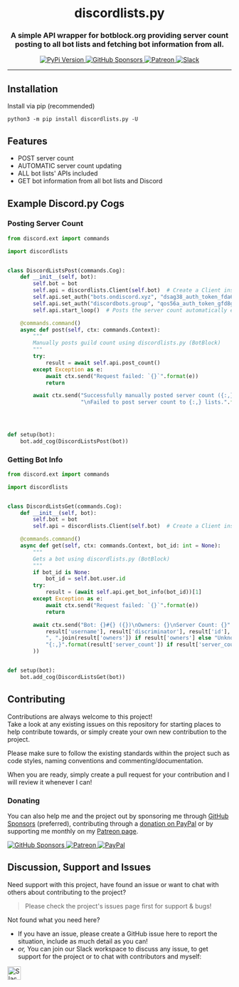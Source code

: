 <!-- Source: https://github.com/MattIPv4/template/blob/master/README.md -->

<!-- Title -->
<h1 align="center" id="discordlistspy">
    discordlists.py
</h1>

<!-- Tag line -->
<h3 align="center">A simple API wrapper for botblock.org providing server count posting to all bot lists and fetching bot information from all.</h3>

<!-- Badges -->
<p align="center">
    <a href="https://pypi.org/project/discordlists.py/" target="_blank">
        <img src="https://img.shields.io/pypi/v/discordlists.py.svg?style=flat-square" alt="PyPi Version"/>
    </a>
    <a href="https://github.com/users/MattIPv4/sponsorship" target="_blank">
        <img src="https://img.shields.io/badge/GitHub%20Sponsors-MattIPv4-blue.svg?style=flat-square" alt="GitHub Sponsors"/>
    </a>
    <a href="http://patreon.mattcowley.co.uk/" target="_blank">
        <img src="https://img.shields.io/badge/Patreon-IPv4-blue.svg?style=flat-square" alt="Patreon"/>
    </a>
    <a href="http://slack.mattcowley.co.uk/" target="_blank">
        <img src="https://img.shields.io/badge/Slack-MattIPv4-blue.svg?style=flat-square" alt="Slack"/>
    </a>
</p>

----

<!-- Content -->
## Installation

Install via pip (recommended)

```Shell
python3 -m pip install discordlists.py -U
```

## Features

* POST server count
* AUTOMATIC server count updating
* ALL bot lists' APIs included
* GET bot information from all bot lists and Discord

## Example Discord.py Cogs

### Posting Server Count

```Python
from discord.ext import commands

import discordlists


class DiscordListsPost(commands.Cog):
    def __init__(self, bot):
        self.bot = bot
        self.api = discordlists.Client(self.bot)  # Create a Client instance
        self.api.set_auth("bots.ondiscord.xyz", "dsag38_auth_token_fda6gs") # Set authorisation token for a bot list
        self.api.set_auth("discordbots.group", "qos56a_auth_token_gfd8g6") # Set authorisation token for a bot list
        self.api.start_loop()  # Posts the server count automatically every 30 minutes

    @commands.command()
    async def post(self, ctx: commands.Context):
        """
        Manually posts guild count using discordlists.py (BotBlock)
        """
        try:
            result = await self.api.post_count()
        except Exception as e:
            await ctx.send("Request failed: `{}`".format(e))
            return

        await ctx.send("Successfully manually posted server count ({:,}) to {:,} lists."
                       "\nFailed to post server count to {:,} lists.".format(self.api.server_count,
                                                                             len(result["success"].keys()),
                                                                             len(result["failure"].keys())))


def setup(bot):
    bot.add_cog(DiscordListsPost(bot))

```

### Getting Bot Info

```Python
from discord.ext import commands

import discordlists


class DiscordListsGet(commands.Cog):
    def __init__(self, bot):
        self.bot = bot
        self.api = discordlists.Client(self.bot)  # Create a Client instance

    @commands.command()
    async def get(self, ctx: commands.Context, bot_id: int = None):
        """
        Gets a bot using discordlists.py (BotBlock)
        """
        if bot_id is None:
            bot_id = self.bot.user.id
        try:
            result = (await self.api.get_bot_info(bot_id))[1]
        except Exception as e:
            await ctx.send("Request failed: `{}`".format(e))
            return

        await ctx.send("Bot: {}#{} ({})\nOwners: {}\nServer Count: {}".format(
            result['username'], result['discriminator'], result['id'],
            ", ".join(result['owners']) if result['owners'] else "Unknown",
            "{:,}".format(result['server_count']) if result['server_count'] else "Unknown"
        ))


def setup(bot):
    bot.add_cog(DiscordListsGet(bot))

```

<!-- Contributing -->
## Contributing

Contributions are always welcome to this project!\
Take a look at any existing issues on this repository for starting places to help contribute towards, or simply create your own new contribution to the project.

Please make sure to follow the existing standards within the project such as code styles, naming conventions and commenting/documentation.

When you are ready, simply create a pull request for your contribution and I will review it whenever I can!

### Donating

You can also help me and the project out by sponsoring me through [GitHub Sponsors](https://github.com/users/MattIPv4/sponsorship) (preferred), contributing through a [donation on PayPal](http://paypal.mattcowley.co.uk/) or by supporting me monthly on my [Patreon page](http://patreon.mattcowley.co.uk/).
<p>
    <a href="https://github.com/users/MattIPv4/sponsorship" target="_blank">
        <img src="https://img.shields.io/badge/GitHub%20Sponsors-MattIPv4-blue.svg?logo=github&logoColor=FFF&style=flat-square" alt="GitHub Sponsors"/>
    </a>
    <a href="http://patreon.mattcowley.co.uk/" target="_blank">
        <img src="https://img.shields.io/badge/Patreon-IPv4-blue.svg?logo=patreon&logoColor=F96854&style=flat-square" alt="Patreon"/>
    </a>
    <a href="http://paypal.mattcowley.co.uk/" target="_blank">
        <img src="https://img.shields.io/badge/PayPal-Matt%20(IPv4)%20Cowley-blue.svg?logo=paypal&logoColor=00457C&style=flat-square" alt="PayPal"/>
    </a>
</p>

<!-- Discussion & Support -->
## Discussion, Support and Issues

Need support with this project, have found an issue or want to chat with others about contributing to the project?
> Please check the project's issues page first for support & bugs!

Not found what you need here?

* If you have an issue, please create a GitHub issue here to report the situation, include as much detail as you can!
* _or,_ You can join our Slack workspace to discuss any issue, to get support for the project or to chat with contributors and myself:

<a href="http://slack.mattcowley.co.uk/" target="_blank">
    <img src="https://img.shields.io/badge/Slack-MattIPv4-blue.svg?logo=slack&logoColor=blue&style=flat-square" alt="Slack" height="30">
</a>
